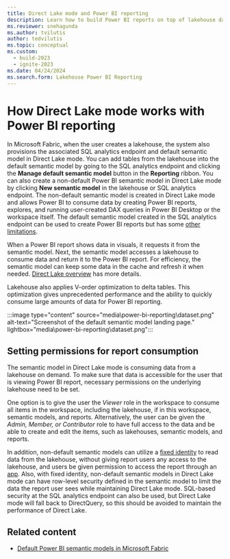 ```yaml
---
title: Direct Lake mode and Power BI reporting
description: Learn how to build Power BI reports on top of lakehouse data in Microsoft Fabric
ms.reviewer: snehagunda
ms.author: tvilutis
author: tedvilutis
ms.topic: conceptual
ms.custom:
  - build-2023
  - ignite-2023
ms.date: 04/24/2024
ms.search.form: Lakehouse Power BI Reporting
---
```


# How Direct Lake mode works with Power BI reporting

In Microsoft Fabric, when the user creates a lakehouse, the system also provisions the associated SQL analytics endpoint and default semantic model in Direct Lake mode. You can add tables from the lakehouse into the default semantic model by going to the SQL analytics endpoint and clicking the **Manage default semantic model** button in the **Reporting** ribbon. You can also create a non-default Power BI semantic model in Direct Lake mode by clicking **New semantic model** in the lakehouse or SQL analytics endpoint. The non-default semantic model is created in Direct Lake mode and allows Power BI to consume data by creating Power BI reports, explores, and running user-created DAX queries in Power BI Desktop or the workspace itself. The default semantic model created in the SQL analytics endpoint can be used to create Power BI reports but has some [other limitations](/fabric/data-warehouse/semantic-models).

When a Power BI report shows data in visuals, it requests it from the semantic model. Next, the semantic model accesses a lakehouse to consume data and return it to the Power BI report. For efficiency, the semantic model can keep some data in the cache and refresh it when needed. [Direct Lake overview](/fabric/get-started/direct-lake-overview) has more details. 

Lakehouse also applies V-order optimization to delta tables. This optimization gives unprecedented performance and the ability to quickly consume large amounts of data for Power BI reporting.

:::image type="content" source="media\power-bi-reporting\dataset.png" alt-text="Screenshot of the default semantic model landing page." lightbox="media\power-bi-reporting\dataset.png":::

## Setting permissions for report consumption

The semantic model in Direct Lake mode is consuming data from a lakehouse on demand. To make sure that data is accessible for the user that is viewing Power BI report, necessary permissions on the underlying lakehouse need to be set.

One option is to give the user the *Viewer* role in the workspace to consume all items in the workspace, including the lakehouse, if in this workspace, semantic models, and reports. Alternatively, the user can be given the *Admin, Member, or Contributor* role to have full access to the data and be able to create and edit the items, such as lakehouses, semantic models, and reports. 

In addition, non-default semantic models can utilize a [fixed identity](/fabric/get-started/direct-lake-fixed-identity) to read data from the lakehouse, without giving report users any access to the lakehouse, and users be given permission to access the report through an [app](/power-bi/collaborate-share/service-create-distribute-apps). Also, with fixed identity, non-default semantic models in Direct Lake mode can have row-level security defined in the semantic model to limit the data the report user sees while maintaining Direct Lake mode. SQL-based security at the SQL analytics endpoint can also be used, but Direct Lake mode will fall back to DirectQuery, so this should be avoided to maintain the performance of Direct Lake. 

## Related content

- [Default Power BI semantic models in Microsoft Fabric](../data-warehouse/semantic-models.md)

